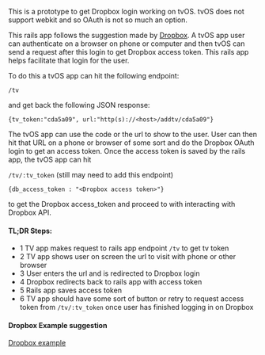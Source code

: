This is a prototype to get Dropbox login working on tvOS.  tvOS does not support webkit and so OAuth is not so much an option.  

This rails app follows the suggestion made by [Dropbox](https://www.dropboxforum.com/hc/en-us/community/posts/204784269-Authentication-to-dropbox-on-tvOS). A tvOS app user can authenticate on a browser on phone or computer and then tvOS can send a request after this login to get Dropbox access token. This rails app helps facilitate that login for the user.

To do this a tvOS app can hit the following endpoint: 

`/tv`

and get back the following JSON response: 

`{tv_token:"cda5a09", url:"http(s)://<host>/addtv/cda5a09"}`


The tvOS app can use the code or the url to show to the user.  User can then hit that URL on a phone or browser of some sort and do the Dropbox OAuth login to get an access token.  Once the access token is saved by the rails app, the tvOS app can hit  

`/tv/:tv_token`  (still may need to add this endpoint)

`{db_access_token : "<Dropbox access token>"}`

to get the Dropbox access_token and proceed to with interacting with Dropbox API.


#### TL;DR Steps: ####

- 1 TV app makes request to rails app endpoint `/tv` to get tv token
- 2 TV app shows user on screen the url to visit with phone or other browser
- 3 User enters the url and is redirected to Dropbox login
- 4 Dropbox redirects back to rails app with access token
- 5 Rails app saves access token
- 6 TV app should have some sort of button or retry to request access token from `/tv/:tv_token` once user has finished logging in on Dropbox


#### Dropbox Example suggestion ####

[Dropbox example](https://www.dropboxforum.com/hc/user_images/rxHsYVjTe_VSFwCzdMF6KQ.jpeg)




